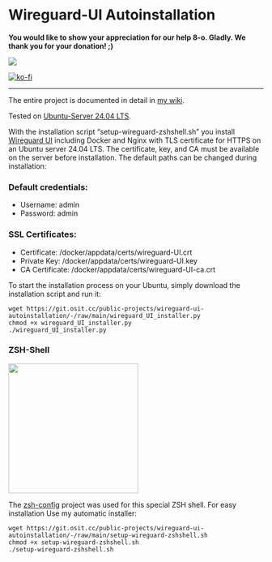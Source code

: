 Wireguard-UI Autoinstallation
=============================

**You would like to show your appreciation for our help 8-o. Gladly. We thank you for your donation! ;)**

<a href="https://www.paypal.com/donate/?hosted_button_id=JTFYJYVH37MNE">
  <img src="https://www.paypalobjects.com/en_US/i/btn/btn_donate_LG.gif">
</a>

[![ko-fi](https://ko-fi.com/img/githubbutton_sm.svg)](https://ko-fi.com/L3L813B3CV)

---

The entire project is documented in detail in [my wiki](https://deepdoc.at/dokuwiki/doku.php?id=vpn:ubuntu_lts_wireguard_wireguard-ui_fortigate_ein_sicheres_gespann).

Tested on [Ubuntu-Server 24.04 LTS](https://releases.ubuntu.com/noble/). 

With the installation script “setup-wireguard-zshshell.sh” you install [Wireguard UI](https://github.com/ngoduykhanh/wireguard-ui) including Docker and Nginx with TLS certificate for HTTPS on an Ubuntu server 24.04 LTS.
The certificate, key, and CA must be available on the server before installation. The default paths can be changed during installation:

### Default credentials:
+ Username: admin
+ Password: admin

### SSL Certificates:
 + Certificate: /docker/appdata/certs/wireguard-UI.crt
 + Private Key: /docker/appdata/certs/wireguard-UI.key
 + CA Certificate: /docker/appdata/certs/wireguard-UI-ca.crt

To start the installation process on your Ubuntu, simply download the installation script and run it:

~~~
wget https://git.osit.cc/public-projects/wireguard-ui-autoinstallation/-/raw/main/wireguard_UI_installer.py
chmod +x wireguard_UI_installer.py
./wireguard_UI_installer.py
~~~

### ZSH-Shell

<img src="https://deepdoc.at/dokuwiki/lib/exe/fetch.php?w=1000&tok=a6b145&media=vpn:wg-prompt.png" width="" height="256">

The [zsh-config](https://github.com/mh-firouzjah/zsh-config) project was used for this special ZSH shell. For easy installation Use my automatic installer:

~~~
wget https://git.osit.cc/public-projects/wireguard-ui-autoinstallation/-/raw/main/setup-wireguard-zshshell.sh
chmod +x setup-wireguard-zshshell.sh
./setup-wireguard-zshshell.sh
~~~